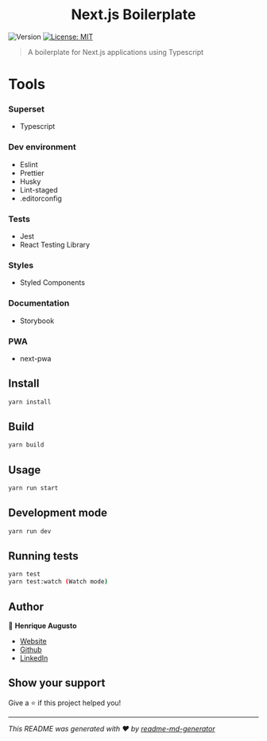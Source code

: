 <h1 align="center">Next.js Boilerplate </h1>
<p>
  <img alt="Version" src="https://img.shields.io/badge/version-1.0.0-blue.svg?cacheSeconds=2592000" />
  <a href="#" target="_blank">
    <img alt="License: MIT" src="https://img.shields.io/badge/License-MIT-yellow.svg" />
  </a>
</p>

> A boilerplate for Next.js applications using Typescript

# Tools

### Superset

- Typescript

### Dev environment

- Eslint
- Prettier
- Husky
- Lint-staged
- .editorconfig

### Tests

- Jest
- React Testing Library

### Styles

- Styled Components

### Documentation

- Storybook

### PWA

- next-pwa

## Install

```sh
yarn install
```

## Build

```sh
yarn build
```

## Usage

```sh
yarn run start
```

## Development mode

```sh
yarn run dev
```

## Running tests

```sh
yarn test
yarn test:watch (Watch mode)
```

## Author

👤 **Henrique Augusto**

- [Website](https://linktr.ee/hick97)
- [Github](https://github.com/hick97)
- [LinkedIn](https://linkedin.com/in/henrique-augusto-84b490133)

## Show your support

Give a ⭐️ if this project helped you!

---

_This README was generated with ❤️ by [readme-md-generator](https://github.com/kefranabg/readme-md-generator)_
